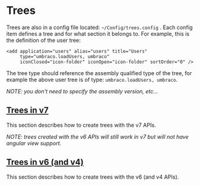 # Trees

Trees are also in a config file located: `~/Config/trees.config` . Each config item defines a tree and for what section it belongs to. For example, this is the definition of the user tree:

    <add application="users" alias="users" title="Users" 
         type="umbraco.loadUsers, umbraco" 
         iconClosed="icon-folder" iconOpen="icon-folder" sortOrder="0" />

The tree type should reference the assembly qualified type of the tree, for example the above user tree is of type: `umbraco.loadUsers, umbraco`. 

*NOTE: you don't need to specify the assembly version, etc...*

## [Trees in v7](trees-v7.md)

This section describes how to create trees with the v7 APIs.

*NOTE: trees created with the v6 APIs will still work in v7 but will not have angular view support.*

## [Trees in v6 (and v4)](trees-v6.md)

This section describes how to create trees with the v6 (and v4 APIs).